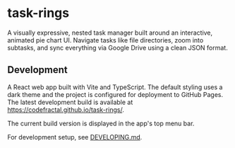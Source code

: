 # task-rings
A visually expressive, nested task manager built around an interactive, animated pie chart UI. Navigate tasks like file directories, zoom into subtasks, and sync everything via Google Drive using a clean JSON format.

## Development
A React web app built with Vite and TypeScript. The default styling uses a dark theme and the project is configured for deployment to GitHub Pages. The latest development build is available at <https://codefractal.github.io/task-rings/>.

The current build version is displayed in the app's top menu bar.

For development setup, see [DEVELOPING.md](DEVELOPING.md).
